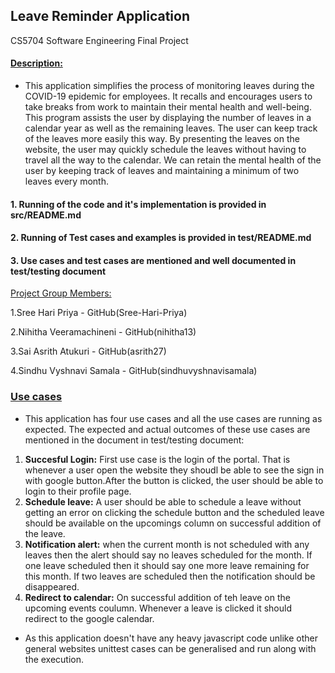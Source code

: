 ## Leave Reminder Application
CS5704 Software Engineering Final Project

#### <ins>Description:<ins>

- This application simplifies the process of monitoring leaves during the COVID-19 epidemic for employees. It recalls and encourages users to take breaks from work to maintain their mental health and well-being. This program assists the user by displaying the number of leaves in a calendar year as well as the remaining leaves. The user can keep track of the leaves more easily this way. By presenting the leaves on the website, the user may quickly schedule the leaves without having to travel all the way to the calendar. We can retain the mental health of the user by keeping track of leaves and maintaining a minimum of two leaves every month.
 

  
#### 1. Running of the code and it's implementation is provided in src/README.md
  
#### 2. Running of Test cases and examples is provided in test/README.md 

#### 3. Use cases and test cases are mentioned and well documented in test/testing document
  
 
<ins>Project Group Members:<ins>

1.Sree Hari Priya - GitHub(Sree-Hari-Priya)

2.Nihitha Veeramachineni - GitHub(nihitha13) 

3.Sai Asrith Atukuri - GitHub(asrith27) 

4.Sindhu Vyshnavi Samala - GitHub(sindhuvyshnavisamala)
 
 
### <ins>Use cases<ins>
 - This application has four use cases and all the use cases are running as expected. The expected and actual outcomes of these use cases are mentioned in the document in test/testing document:
 
 1. **Succesful Login:** First use case is the login of the portal. That is whenever a user open the website they shoudl be able to see the sign in with google button.After the button is clicked, the user should be able to login to their profile page.
 2. **Schedule leave:** A user should be able to schedule a leave without getting an error on clicking the schedule button and the scheduled leave should be available on the upcomings column on successful addition of the leave.
 3. **Notification alert:** when the current month is not scheduled with any leaves then the alert should say no leaves scheduled for the month. If one leave scheduled then it should say one more leave remaining for this month. If two leaves are scheduled then the notification should be disappeared.
 4. **Redirect to calendar:** On successful addition of teh leave on the upcoming events coulumn. Whenever a leave is clicked it should redirect to the google calendar.
 
- As this application doesn't have any heavy javascript code unlike other general websites unittest cases can be generalised and run along with the execution.
  
